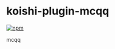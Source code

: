 # koishi-plugin-mcqq

[![npm](https://img.shields.io/npm/v/koishi-plugin-mcqq?style=flat-square)](https://www.npmjs.com/package/koishi-plugin-mcqq)

mcqq
